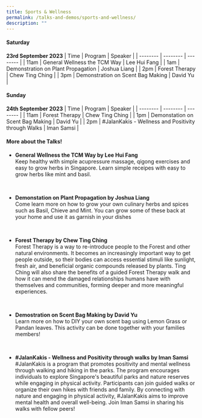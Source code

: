 ```yaml
---
title: Sports & Wellness
permalink: /talks-and-demos/sports-and-wellness/
description: ""
---
```

#### Saturday
**23rd September 2023**
| Time | Program | Speaker |
| -------- | -------- | -------- |
| 11am | General Wellness the TCM Way   |   Lee Hui Fang  |
| 1am  | Demonstration on Plant Propagation | Joshua Liang |
| 2pm | Forest Therapy  | Chew Ting Ching    |
| 3pm | Demonstration on Scent Bag Making | David Yu |


#### Sunday
**24th September 2023**
| Time | Program | Speaker |
| -------- | -------- | -------- |
| 11am | Forest Therapy  | Chew Ting Ching  |
| 1pm  | Demonstation on Scent Bag Making  | David Yu    |
| 2pm | #JalanKakis - Wellness and Positivity through Walks | Iman Samsi |


#### More about the Talks!
* **General Wellness the TCM Way by Lee Hui Fang**
<br>Keep healthy with simple acupressure massage, qigong exercises and easy to grow herbs in Singapore. Learn simple receipes with easy to grow herbs like mint and basil.



<br>

* **Demonstation on Plant Propagation by Joshua Liang**
<br>Come learn more on how to grow your own culinary herbs and spices such as Basil, Chieve and Mint. You can grow some of these back at your home and use it as garnish in your dishes



<br>

* **Forest Therapy by Chew Ting Ching**
<br>Forest Therapy is a way to re-introduce people to the Forest and other natural environments. It becomes an increasingly important way to get people outside, so their bodies can access essential stimuli like sunlight, fresh air, and beneficial organic compounds released by plants. Ting Ching will also share the benefits of a guided Forest Therapy walk and how it can mend the damaged relationships humans have with themselves and communities, forming deeper and more meaningful experiences.


<br>

* **Demostration on Scent Bag Making by David Yu**
<br>Learn more on how to DIY your own scent bag using Lemon Grass or Pandan leaves. This activity can be done together with your families members!

<br>

* **#JalanKakis - Wellness and Positivity through walks by Iman Samsi**
<br>#JalanKakis is a program that promotes positivity and mental wellness through walking and hiking in the parks. The program encourages individuals to explore Singapore's beautiful parks and nature reserves while engaging in physical activity. Participants can join guided walks or organize their own hikes with friends and family. By connecting with nature and engaging in physical activity, #JalanKakis aims to improve mental health and overall well-being. Join Iman Samsi in sharing his walks with fellow peers!
<br>